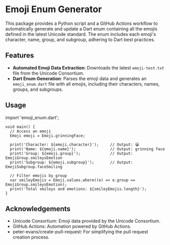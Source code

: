 # Emoji Enum Generator

This package provides a Python script and a GitHub Actions workflow to automatically generate and update a Dart enum containing all the emojis defined in the latest Unicode standard. The enum includes each emoji's character, name, group, and subgroup, adhering to Dart best practices.

## Features

- **Automated Emoji Data Extraction**: Downloads the latest `emoji-test.txt` file from the Unicode Consortium.
- **Dart Enum Generation**: Parses the emoji data and generates an `emoji_enum.dart` file with all emojis, including their characters, names, groups, and subgroups.


## Usage

import 'emoji_enum.dart';

```
void main() {
  // Access an emoji
  Emoji emoji = Emoji.grinningFace;

  print('Character: ${emoji.character}');     // Output: 😀
  print('Name: ${emoji.name}');               // Output: grinning face
  print('Group: ${emoji.group}');             // Output: EmojiGroup.smileysEmotion
  print('Subgroup: ${emoji.subgroup}');       // Output: EmojiSubgroup.faceSmiling

  // Filter emojis by group
  var smileyEmojis = Emoji.values.where((e) => e.group == EmojiGroup.smileysEmotion);
  print('Total smileys and emotions: ${smileyEmojis.length}');
}
```

## Acknowledgements
- Unicode Consortium: Emoji data provided by the Unicode Consortium.
- GitHub Actions: Automation powered by GitHub Actions.
- peter-evans/create-pull-request: For simplifying the pull request creation process.


